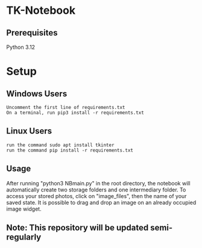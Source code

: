 # TK-Notebook 

## Prerequisites 

Python 3.12 

# Setup 

## Windows Users 
    Uncomment the first line of requirements.txt
    On a terminal, run pip3 install -r requirements.txt 

## Linux Users 
    run the command sudo apt install tkinter
    run the command pip install -r requirements.txt 


## Usage 
After running "python3 NBmain.py" in the root directory, the notebook will automatically create two storage folders and one intermediary folder. To access your stored photos, click on "image_files", then the name of your saved state. It is possible to drag and drop an image on an already occupied image widget. 


## Note: This repository will be updated semi-regularly
